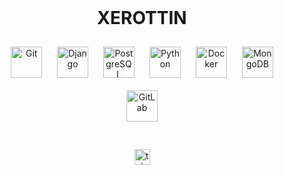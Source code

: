 <br clear="both">
<h1 align="center">XEROTTIN</h1>

<div align="left">
<div align="center">    
<img style="margin: 10px" src="https://profilinator.rishav.dev/skills-assets/git-scm-icon.svg" alt="Git" height="50">  
<img style="margin: 10px" src="https://profilinator.rishav.dev/skills-assets/django-original.svg" alt="Django" height="50" > 
<img style="margin: 10px" src="https://profilinator.rishav.dev/skills-assets/postgresql-original-wordmark.svg" alt="PostgreSQL" height="50">  
<img style="margin: 10px" src="https://profilinator.rishav.dev/skills-assets/python-original.svg" alt="Python" height="50"> 
<img style="margin: 10px" src="https://profilinator.rishav.dev/skills-assets/docker-original-wordmark.svg" alt="Docker" height="50">  
<img style="margin: 10px" src="https://profilinator.rishav.dev/skills-assets/mongodb-original-wordmark.svg" alt="MongoDB" height="50" > 
<img style="margin: 10px" src="https://profilinator.rishav.dev/skills-assets/gitlab.svg" alt="GitLab" height="50">  
</div>
</div>
<br>  
<br>  
<div align="left">
<div align="center">  
  <a href="https://t.me/xerottin" target="_blank">
    <img src="https://img.shields.io/static/v1?message=Telegram&logo=telegram&label=&color=2CA5E0&logoColor=white&labelColor=&style=for-the-badge" height="25" alt="telegram logo" />
  </a>
</div>
</div>




